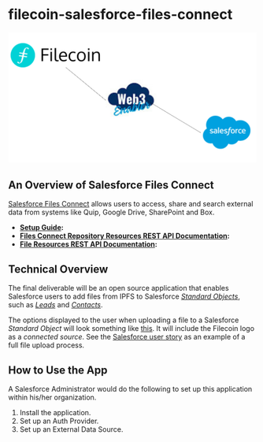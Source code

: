 # filecoin-salesforce-files-connect

![](documentation_and_images/filecoin-salesforce-files-connect-thumbnail.png)

## An Overview of Salesforce Files Connect

[Salesforce Files Connect](https://help.salesforce.com/s/articleView?id=sf.collab_admin_files_connect.htm) allows users to access, share and search external data from systems like Quip, Google Drive, SharePoint and Box.

- **[Setup Guide](https://github.com/MuKnSys/ipfs-salesforce-files-connect/blob/main/documentation_and_images/Files%20Connect%20-%20Setup%20Guide%20-%20Winter'17%20-%20Oct%2013th%202016.pdf):**
- **[Files Connect Repository Resources REST API Documentation](https://github.com/MuKnSys/ipfs-salesforce-files-connect/blob/main/documentation_and_images/salesforce_files_connect_features_files.pdf):**
- **[File Resources REST API Documentation](https://github.com/MuKnSys/ipfs-salesforce-files-connect/blob/main/documentation_and_images/salesforce_files_connect_resources_files.pdf):**

## Technical Overview

The final deliverable will be an open source application that enables Salesforce users to add files from IPFS to Salesforce [_Standard Objects_](https://developer.salesforce.com/docs/atlas.en-us.object_reference.meta/object_reference/sforce_api_objects_list.htm), such as [_Leads_](https://developer.salesforce.com/docs/atlas.en-us.object_reference.meta/object_reference/sforce_api_objects_lead.htm) and [_Contacts_](https://developer.salesforce.com/docs/atlas.en-us.object_reference.meta/object_reference/sforce_api_objects_contact.htm).

The options displayed to the user when uploading a file to a Salesforce _Standard Object_ will look something like [this](https://github.com/MuKnSys/ipfs-salesforce-files-connect/blob/main/documentation_and_images/filecoin-connected-source-in-salesforce.png). It will include the Filecoin logo as a _connected source_. See the [Salesforce user story](https://github.com/MuKnSys/ipfs-salesforce-files-connect/blob/update-readme/documentation_and_images/Salesforce-user-flow.drawio.png) as an example of a full file upload process.

## How to Use the App

A Salesforce Administrator would do the following to set up this application within his/her organization. 

1. Install the application.
1. Set up an Auth Provider.
1. Set up an External Data Source.